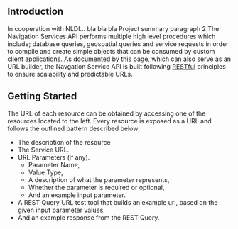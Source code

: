 ## Introduction
In cooperation with NLDI... bla bla bla
Project summary paragraph 2
The Navigation Services API performs multiple high level procedures which include; database queries, geospatial queries and service requests in order to compile and create simple objects that can be consumed by custom client applications. As documented by this page, which can also serve as an URL builder, the Navgation Service API is built following [RESTful](http://en.wikipedia.org/wiki/Representational_state_transfer) principles to ensure scalability and predictable URLs.
## Getting Started
The URL of each resource can be obtained by accessing one of the resources located to the left.
Every resource is exposed as a URL and follows the outlined pattern described below:
* The description of the resource
* The Service URL.
* URL Parameters (if any).
  * Parameter Name,
  * Value Type,
  * A description of what the parameter represents,
  * Whether the parameter is required or optional,
  * And an example input parameter.
* A REST Query URL test tool that builds an example url, based on the given input parameter values.
* And an example response from the REST Query.
